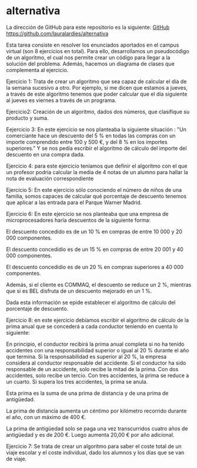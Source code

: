 # alternativa

La dirección de GitHub para este repositorio es la siguiente: [GitHub](https://github.com/lauralardies/alternativa)
https://github.com/lauralardies/alternativa

Esta tarea consiste en resolver los enunciados aportados en el campus virtual (son 8 ejercicios en total). Para ello, desarrollamos un pseudocódigo de un algoritmo, el cual nos permite crear un código para llegar a la solución del problema. Además, hacemos un diagrama de clases que complementa al ejercicio. 

Ejercicio 1: Trata de crear un algoritmo que sea capaz de calcular el día de la semana sucesivo a otro. Por ejemplo, si me dicen que estamos a jueves, a través de este algoritmo tenemos que poder calcular que el día siguiente al jueves es viernes a través de un programa. 

Ejercicio2: Creación de un algoritmo, dados dos números, que clasifique su producto y suma.

Eejercicio 3:  En este ejercicio se nos planteaba la siguiente situación : "Un comerciante hace un descuento del 5 % en todas las compras con un importe comprendido entre 100 y 500 €, y del 8 % en los importes superiores." Y se nos pedía escribir el algoritmo de cálculo del importe del descuento en una compra dada.

Ejercicio 4: para este ejercicio teníamos que definir el algoritmo con el que un profesor podría  calcular la media de 4 notas de un alumno para hallar la nota de evaluación correspondiente

Ejercicio 5: En este ejercicio sólo conociendo el número de niños de una familia, somos capaces de calcular qué porcentaje de descuento tenemos que aplicar a las entrada para el Parque Warner Madrid.

Ejercicio 6: En este ejercicio se nos planteaba que una empresa de microprocesadores haría descuentos de la siguiente forma:

El descuento concedido es de un 10 % en compras de entre 10 000 y 20 000 componentes.

El descuento concedidio es de un 15 % en compras de entre 20 001 y 40 000 componentes. 

El descuento concedidio es de un 20 % en compras superiores a  40 000 componentes.

Además, si el cliente es COMMAQ, el descuento se reduce un 2 %, mientras que si es BEL disfruta de un descuento mejorado en un 1 %.

Dada esta información se epide establecer el algoritmo de cálculo del porcentaje de descuento.

Ejercicio 8: en este ejercicio debíamos escribir el algoritmo de cálculo de la prima anual que se concederá a cada conductor teniendo en cuenta lo siguiente: 

En principio, el conductor recibirá la prima anual completa si no ha tenido accidentes con una responsabilidad superior o igual al 20 % durante el año que termina. Si la responsabilidad es superior al 20 %, la empresa considera al conductor responsable del accidente. Si el conductor ha sido responsable de un accidente, solo recibe la mitad de la prima. Con dos accidentes, solo recibe un tercio. Con tres accidentes, la prima se reduce a un cuarto. Si supera los tres accidentes, la prima se anula.

Esta prima es la suma de una prima de distancia y de una prima de antigüedad.

La prima de distancia aumenta un céntimo por kilómetro recorrido durante el año, con un máximo de 400 €.

La prima de antigüedad solo se paga una vez transcurridos cuatro años de antigüedad y es de 200 €. Luego aumenta 20,00 € por año adicional.


Ejercicio 7: Se trata  de crear un algoritmo para saber el coste total de un viaje escolar y el coste individual, dado los alumnos y los dias que se van de viaje.
